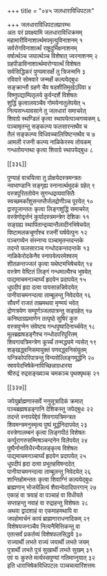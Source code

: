 +++
title = "०४५ जलधाराविधिपटलः"

+++
जलधाराविधिपटलप्रारम्भः  
अतः परं प्रवक्ष्यामि जलधाराविधिक्रमम्  
महामारीविनाशार्त्थमपमृत्युविनाशनम् १  
सर्वरोगविनाशार्त्थं राष्ट्रदुर्भिक्षनाशनम्  
वर्षार्त्थञ्च जयार्त्थञ्च विशेषात् ज्वरनाशनम् २  
ग्रहपीडाविनाशार्त्थमारोग्यार्त्थं विशेषतः  
सर्वसिद्धिकरं पुण्यमासर्क्षे तु त्रिजन्मनि ३  
रविवारे सोमवारे जन्मर्क्षे कल्पयेद्बुधः  
सङ्क्रान्तौ ग्रहणे चैव षडशीतिमुखेऽपिवा ४  
विष्णुपद्याम्पितृलये कुर्वन्दर्शे विशेषतः  
शुद्धिं कृत्वालयञ्चैव गोमयेनातुलेपयेत् ५  
नित्यसन्ध्यावसाने तु जलधारां समाचरेत्  
शिवाग्रे स्थण्डिलं कृत्वा स्थापयेत्पञ्चगव्यकम् ६  
पञ्चामृतन्तु सङ्कल्प्य फलसारन्तथैव च  
तैलं सङ्कल्प्य विधिवच्चालिपिष्टन्तथैव च ७  
आमली रजनी कल्प्य नाळिकेरस्य तोयकम्  
गन्धतोयन्तथा कृत्वा शिवाग्रे स्थापयेद्बुधः ८  

[[३३६]]  

पुण्याहं वाचयित्वा तु प्रोक्षयेदस्त्रमन्त्रतः  
नवभाण्डानि सङ्गृह्य स्नानार्त्थमुदकं ग्रहेत् ९  
वस्त्रपूरिततोयेन सुगन्धद्रव्यवासितैः  
स्वच्छमर्कांशुसन्तप्तैर्जलद्रोणीञ्च पूरयेत् १०  
द्वारपूजान्ततः कृत्वा लिङ्गशुद्धिं समाचरेत्  
वस्त्रेणोद्वर्त्तनं कुर्यादस्त्रमन्त्रेण देशिकः ११  
सङ्ग्रह्य स्थापितान्द्रव्यान्तैलादीनभिषेचयेत्  
पिष्टामलकचूर्णांश्च रजनीं घर्षयेत्पुनः १२  
पञ्चगव्येन संस्नाप्य पञ्चामृतन्तदन्तके  
तदन्ते फलसारञ्च गन्धोदकन्तदन्तके १३  
नाळिकेरोदकेनैव स्नापयेत्परमेश्वरम्  
शीतळन्तज्जलं कृत्वा यथेष्टमभिषेचयेत् १४  
वस्त्रेण वेष्टितं लिङ्गं गन्धमाल्यैश्च भूषयेत्  
पाद्यमाचमनञ्चार्घ्यं हृदयेन प्रदापयेत् १५  
धूपदीपं हृदा दत्वा पायसान्नन्निवेदयेत्  
पानीयाचमनन्दत्वा ताम्बूलन्तु निवेदयेत् १६  
सौवर्णं राजतं ताम्रमथवा मृण्मयं भवेत्  
द्रोणत्रयेण सम्पूर्णञ्जलपात्रन्तु सङ्ग्रहेत् १७  
कनिष्ठाग्रप्रमाणेन तत्पृष्ठे सुषिरं कुरु  
वस्त्रयुग्मेन संवेष्ट्य गन्धपुष्पादिनार्च्चयेत् १८  
मूलब्रह्मषडङ्गैश्च गन्धोदपरिपूरितम्  
शिवगायत्रिमन्त्रेण कूर्च्चं तन्मद्ध्यमे न्यसेत् १९  
शङ्खद्ध्वनिसमायुक्तं पणवद्ध्वनिसंयुतम्  
यन्त्रिकोपरिपात्रन्तु विन्यसेल्लिङ्गमूर्द्धनि २०  
स्रावयेदभिषेकेनाविच्छिन्नाग्रधारया  
श्रीरुद्रं रुद्रसङ्ख्यञ्च चमकञ्च पृथक्पृथक् २१  

[[३३७]]  

जपेयुर्ब्राह्मणास्सर्वे ननुसूत्रादिकं क्रमात्  
पञ्चब्रह्मषडङ्गानि देशिकस्तु जपेद्बुधः २२  
तदन्ते स्नापयेद्देवं शिवगायत्रिमन्त्रतः  
शिवमन्त्रमनुस्मृत्य पुष्पं मूर्द्धनिदापयेत् २३  
वस्त्रेणालम्बनं कृत्वा लिङ्गपीठं विशेषतः  
कर्प्पूरागरुसम्मिश्रञ्चन्दनेन विलेपयेत् २४  
पुष्पैर्नानाविधैरन्यैरलङ्कृत्य विशेषतः  
पाद्यमाचमनञ्चार्घ्यं हृदयेन प्रदापयेत् २५  
धूपदीपं हृदा दत्वा प्रभूतहविषन्ददेत्  
पानीयाचमनन्दत्वा ताम्बूलन्तु निवेदयेत् २६  
शान्तिहोमन्ततः कृत्वा शिवाग्निं कल्पयेद्बुधः  
ब्राह्मणान् भोजयेन्नित्यं शैवान्वेदादिपारगान् २७  
एकाहं वा त्रयाहं वा पञ्चाहं वा विधीयते  
सप्ताहन्तु नवाहं वा रुद्राहन्तु विशेषतः २८  
अथवा द्वादशाहं वा एकमाहमथापि वा  
जपहोमार्चनं कायं ब्राह्मणाराधनादिकम् २९  
विशेषयजनञ्चैव नित्यनैमित्तिकन्तु वा  
एतत्सर्वं प्रकर्तव्यं विशेषफलसिद्धये ३०  
राज्यार्थी लभते राज्यं जयार्थी लभते जयम्  
पुत्रार्थी लभते पुत्रं सुखार्थी लभते सुखम् ३१  
एवं यः कुरुते मर्त्यस्सपुण्यां गतिमाप्नुयात् ३२  
इति धाराभिषेकविधिपटलः पञ्चचत्वारिंशत्तमः  
